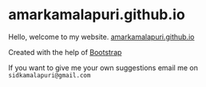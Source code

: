 # amarkamalapuri.github.io
Hello, welcome to my website. [amarkamalapuri.github.io](https://amarkamalapuri.github.io)

Created with the help of [Bootstrap](http://getbootstrap.com)

If you want to give me your own suggestions email me on `sidkamalapuri@gmail.com`

